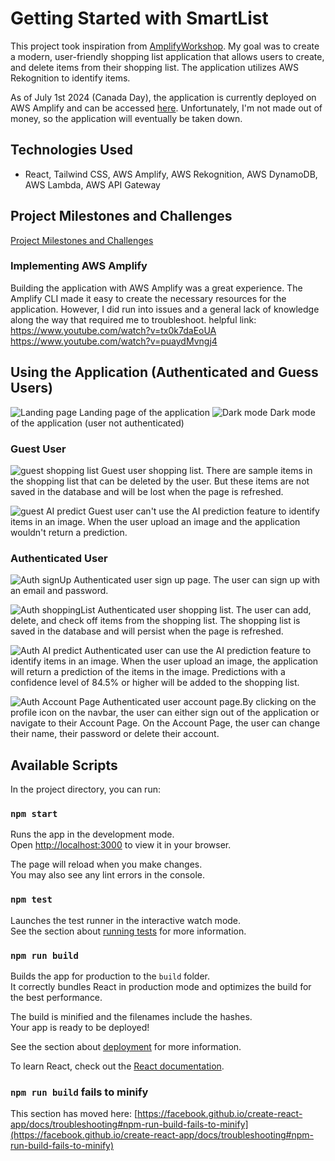 # Getting Started with SmartList

This project took inspiration from [AmplifyWorkshop](https://github.com/josephtey/AmplifyWorkshop?tab=readme-ov-file#Sending-data-between-Frontend-and-Backend).
My goal was to create a modern, user-friendly shopping list application that allows users to create, and delete items from their shopping list. The application utilizes AWS Rekognition to identify items.

As of July 1st 2024 (Canada Day), the application is currently deployed on AWS Amplify and can be accessed [here](https://master.d3474n4b5kymz.amplifyapp.com/).
Unfortunately, I'm not made out of money, so the application will eventually be taken down.

## Technologies Used
- React, Tailwind CSS, AWS Amplify, AWS Rekognition, AWS DynamoDB, AWS Lambda, AWS API Gateway

## Project Milestones and Challenges
[Project Milestones and Challenges](projectMilestones%26challenges.md)

### Implementing AWS Amplify 
Building the application with AWS Amplify was a great experience. The Amplify CLI made it easy to create the necessary resources for the application. However, I did run into issues and a general lack of knowledge along the way that required me to troubleshoot.
helpful link: https://www.youtube.com/watch?v=tx0k7daEoUA
https://www.youtube.com/watch?v=puaydMvngj4

## Using the Application (Authenticated and Guess Users)

![Landing page](/readmePics/landingPage.png) Landing page of the application
![Dark mode](/readmePics/darkMode.png) Dark mode of the application (user not authenticated)

### Guest User
![guest shopping list](/readmePics/guestShoppingList.png) Guest user shopping list.
There are sample items in the shopping list that can be deleted by the user. But these items are not saved in the database and will be lost when the page is refreshed.

![guest AI predict](/readmePics/guestAIPredict.png) Guest user can't use the AI prediction feature to identify items in an image. When the user upload an image and the application wouldn't return a prediction.

### Authenticated User
![Auth signUp](/readmePics/authSignUp.png) Authenticated user sign up page. The user can sign up with an email and password.

![Auth shoppingList](/readmePics/authShoppingList.png) 
Authenticated user shopping list. The user can add, delete, and check off items from the shopping list. The shopping list is saved in the database and will persist when the page is refreshed.

![Auth AI predict](/readmePics/authAIPredict.png) Authenticated user can use the AI prediction feature to identify items in an image. When the user upload an image, the application will return a prediction of the items in the image. Predictions with a confidence level of 84.5% or higher will be added to the shopping list.

![Auth Account Page](/readmePics/authAccountPage.png) Authenticated user account page.By clicking on the profile icon on the navbar, the user can either sign out of the application or navigate to their Account Page. On the Account Page, the user can change their name, their password or delete their account.

## Available Scripts

In the project directory, you can run:

### `npm start`

Runs the app in the development mode.\
Open [http://localhost:3000](http://localhost:3000) to view it in your browser.

The page will reload when you make changes.\
You may also see any lint errors in the console.

### `npm test`

Launches the test runner in the interactive watch mode.\
See the section about [running tests](https://facebook.github.io/create-react-app/docs/running-tests) for more information.

### `npm run build`

Builds the app for production to the `build` folder.\
It correctly bundles React in production mode and optimizes the build for the best performance.

The build is minified and the filenames include the hashes.\
Your app is ready to be deployed!

See the section about [deployment](https://facebook.github.io/create-react-app/docs/deployment) for more information.

To learn React, check out the [React documentation](https://reactjs.org/).

### `npm run build` fails to minify

This section has moved here: [https://facebook.github.io/create-react-app/docs/troubleshooting#npm-run-build-fails-to-minify](https://facebook.github.io/create-react-app/docs/troubleshooting#npm-run-build-fails-to-minify)


